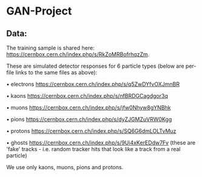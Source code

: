 # GAN-Project


## Data:

The training sample is shared here: https://cernbox.cern.ch/index.php/s/RkZoMRBofrhqzZm.

These are simulated detector responses for 6 particle types (below are per-file links to the same files as above):

  • electrons https://cernbox.cern.ch/index.php/s/q5ZwDYfvOXJmnBR
  
  • kaons https://cernbox.cern.ch/index.php/s/nfBRDGCagdgor3q
  
  • muons https://cernbox.cern.ch/index.php/s/jfw0Nhyw8gYNBhk
  
  • pions https://cernbox.cern.ch/index.php/s/dyZJGMZuVRW0Kgg
  
  • protons https://cernbox.cern.ch/index.php/s/SQ6G6dmLOLTvMuz
  
  • ghosts https://cernbox.cern.ch/index.php/s/9Ui4xKerEDdw7Fv (these are 'fake' tracks - i.e. random tracker hits that look like a track from a real particle)
  
We use only kaons, muons, pions and protons.

